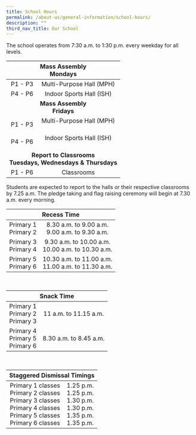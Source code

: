 ```yaml
---
title: School Hours
permalink: /about-us/general-information/school-hours/
description: ""
third_nav_title: Our School
---
```

The school operates from 7:30 a.m. to 1:30 p.m. every weekday for all levels.

<table>
<thead>
  <tr>
    <th style="text-align: center;" colspan="5">Mass Assembly<br>Mondays</th>
  </tr>
</thead>
<tbody>
  <tr>
    <td style="text-align: right;">P1 - P3</td>
    <td style="text-align: center;" colspan="4">Multi-Purpose Hall (MPH)<br></td>
  </tr>
  <tr>
    <td style="text-align: right">P4 - P6</td>
    <td style="text-align: center;" colspan="4">Indoor Sports Hall (ISH)<br></td>
  </tr>
  <tr>
    <td style="text-align: center;" colspan="5"><b>Mass Assembly<br>Fridays<b></b></b></td>
  </tr>
  <tr>
    <td style="text-align: right;">P1 - P3</td>
    <td style="text-align: center;" colspan="4">Multi-Purpose Hall (MPH)<br><br></td>
  </tr>
  <tr>
    <td style="text-align: right">P4 - P6</td>
    <td style="text-align: center;" colspan="4">Indoor Sports Hall (ISH)<br><br></td>
  </tr>
  <tr>
    <td style="text-align: center;" colspan="5"><b>Report to Classrooms<br>Tuesdays, Wednesdays &amp; Thursdays<b></b></b></td>
  </tr>
  <tr>
    <td style="text-align: right;">P1 - P6</td>
    <td style="text-align: center;" colspan="4">Classrooms<br>  </td>
  </tr>
</tbody>
</table>

Students are expected to report to the halls or their respective classrooms by 7.25 a.m. The pledge taking and flag raising ceremony will begin at 7.30 a.m. every morning.

<table>
<thead>
  <tr>
    <th style="text-align: center;" colspan="2">Recess Time</th>
  </tr>
</thead>
<tbody>
  <tr>
    <td style="text-align: right">Primary 1<br>Primary 2</td>
    <td style="text-align: center;">8.30 a.m. to 9.00 a.m.<br>9.00 a.m. to 9.30 a.m.</td>
  </tr>
  <tr>
    <td style="text-align: right">Primary 3<br>Primary 4</td>
    <td style="text-align: center;">9.30 a.m. to 10.00 a.m.<br>10.00 a.m. to 10.30 a.m.</td>
  </tr>
  <tr>
    <td style="text-align: right">Primary 5<br>Primary 6</td>
    <td style="text-align: center;">10.30 a.m. to 11.00 a.m.<br>11.00 a.m. to 11.30 a.m.</td>
  </tr>
</tbody>
</table>

<br>

<table>
<thead>
  <tr>
    <th style="text-align: center;" colspan="2">Snack Time</th>
  </tr>
</thead>
<tbody>
  <tr>
    <td style="text-align: right">Primary 1<br>Primary 2<br>Primary 3</td>
    <td style="text-align: center;">11 a.m. to 11.15 a.m.</td>
  </tr>
  <tr>
    <td style="text-align: right">Primary 4<br>Primary 5<br>Primary 6</td>
    <td style="text-align: center;">8.30 a.m. to 8.45 a.m.</td>
  </tr>
</tbody>
</table>

<br>

<table>
<thead>
  <tr>
    <th style="text-align: center;" colspan="2">Staggered Dismissal Timings</th>
  </tr>
</thead>
<tbody>
  <tr>
    <td style="text-align: center">Primary 1 classes<br>Primary 2 classes<br>Primary 3 classes <br>Primary 4 classes<br>Primary 5 classes<br>Primary 6 classes</td>
    <td>1.25 p.m.<br>1.25 p.m.<br>1.30 p.m.<br>1.30 p.m.<br>1.35 p.m.<br>1.35 p.m.</td>
  </tr>
</tbody>
</table>